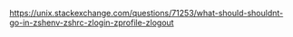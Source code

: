 https://unix.stackexchange.com/questions/71253/what-should-shouldnt-go-in-zshenv-zshrc-zlogin-zprofile-zlogout
